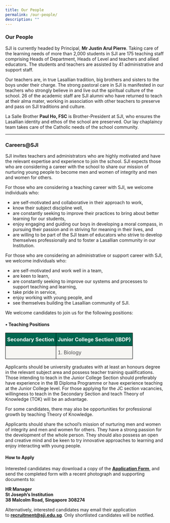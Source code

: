 ```yaml
---
title: Our People
permalink: /our-people/
description: ""
---
```

### Our People
SJI is currently headed by Principal, **Mr Justin Arul Pierre**. Taking care of the learning needs of more than 2,000 students in SJI are 175 teaching staff comprising Heads of Department, Heads of Level and teachers and allied educators. The students and teachers are assisted by 41 administrative and support staff.

Our teachers are, in true Lasallian tradition, big brothers and sisters to the boys under their charge. The strong pastoral care in SJI is manifested in our teachers who strongly believe in and live out the spiritual culture of the school. 26 of the academic staff are SJI alumni who have returned to teach at their alma mater, working in association with other teachers to preserve and pass on SJI traditions and culture.

La Salle Brother **Paul Ho, FSC** is Brother-President at SJI, who ensures the Lasallian identity and ethos of the school are preserved. Our lay chaplaincy team takes care of the Catholic needs of the school community.
<hr>

### Careers@SJI
SJI invites teachers and administrators who are highly motivated and have the relevant expertise and experience to join the school. SJI expects those who are considering a career with the school to share our mission of nurturing young people to become men and women of integrity and men and women for others.

For those who are considering a teaching career with SJI, we welcome individuals who:
*   are self-motivated and collaborative in their approach to work,
*   know their subject discipline well,
*   are constantly seeking to improve their practices to bring about better learning for our students,
*   enjoy engaging and guiding our boys in developing a moral compass, in pursuing their passion and in striving for meaning in their lives, and
*   are willing to be part of the SJI team of educators who strive to develop themselves professionally and to foster a Lasallian community in our Institution.

For those who are considering an administrative or support career with SJI, we welcome individuals who:
*   are self-motivated and work well in a team,
*   are keen to learn,
*   are constantly seeking to improve our systems and processes to support teaching and learning,
*   take pride in service,
*   enjoy working with young people, and
*   see themselves building the Lasallian community of SJI.

We welcome candidates to join us for the following positions:

#### • Teaching Positions
 <style type="text/css">
.tg  {border-collapse:collapse;border-spacing:0;}
.tg td{border-color:black;border-style:solid;border-width:1px;
  overflow:hidden;padding:10px 5px;word-break:normal;}
.tg th{border-color:black;border-style:solid;border-width:1px;
  font-weight:normal;overflow:hidden;padding:10px 5px;word-break:normal;}
.tg .tg-mku2{background-color:#F6F5F2;color:#4C4B4B;text-align:left;vertical-align:top}
.tg .tg-pwos{background-color:#00664f;color:#FFF;font-weight:bold;text-align:center;vertical-align:top}
</style>
<table class="tg">
<thead>
  <tr>
    <th class="tg-pwos">Secondary Section</th>
    <th class="tg-pwos">Junior College Section (IBDP)</th>
  </tr>
</thead>
<tbody>
  <tr>
    <td class="tg-mku2"></td>
    <td class="tg-mku2">1. Biology</td>
  </tr>
</tbody>
</table>

Applicants should be university graduates with at least an honours degree in the relevant subject area and possess teacher training qualifications. Those intending to teach in the Junior College Section should preferably have experience in the IB Diploma Programme or have experience teaching at the Junior College level. For those applying for the JC section vacancies, willingness to teach in the Secondary Section and teach Theory of Knowledge (TOK) will be an advantage.

For some candidates, there may also be opportunities for professional growth by teaching Theory of Knowledge.

Applicants should share the school’s mission of nurturing men and women of integrity and men and women for others. They have a strong passion for the development of the whole person. They should also possess an open and creative mind and be keen to try innovative approaches to learning and enjoy interacting with young people.

#### How to Apply
Interested candidates may download a copy of the **[Application Form](/files/Application_for_Appointment-v2_160919.pdf)**, and send the completed form with a recent photograph and supporting documents to:  

<div style="text-align:left;"><strong>HR Manager<br>St Joseph’s Institution<br>38 Malcolm Road, Singapore 308274</strong></div>

Alternatively, interested candidates may email their application to [**recruitment@sji.edu.sg**](mailto:recruitment@sji.edu.sg). Only shortlisted candidates will be notified.